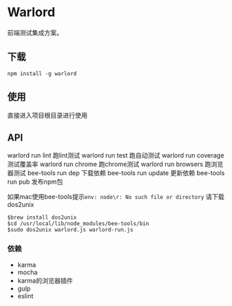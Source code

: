 # Warlord

前端测试集成方案。

## 下载
```
npm install -g warlord
```
## 使用
直接进入项目根目录进行使用

## API

warlord run lint 跑lint测试
warlord run test 跑自动测试
warlord run coverage 测试覆盖率
warlord run chrome 跑chrome测试
warlord run browsers 跑浏览器测试
bee-tools run dep 下载依赖
bee-tools run update 更新依赖
bee-tools run pub 发布npm包

如果mac使用bee-tools提示`env: node\r: No such file or directory`
请下载dos2unix
```
$brew install dos2unix
$cd /usr/local/lib/node_modules/bee-tools/bin
$sudo dos2unix warlord.js warlord-run.js
```

### 依赖
- karma
- mocha
- karma的浏览器插件
- gulp
- eslint